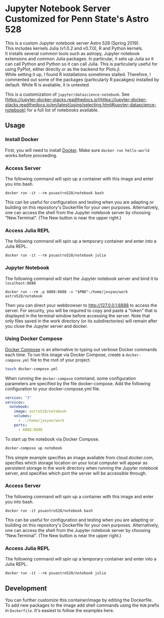 # Jupyter Notebook Server Customized for Penn State's Astro 528

This is a custom Jupyter notebook server Astro 528 (Spring 2019).  
This includes kernels Julia (v1.0.2 and v0.7.0), R and Python kernels.  
It installs several common tools such as astropy, Jupyter notebook extensions and common Julia packages.
In particular, it sets up Julia so it can call Python and Python so it can call Julia.  This is particularly useful for using PyPlot, either directly or as the backend for Plots.jl.  
While setting it up, I found R installations sometimes stalled.  Therefore, I commented out some of the packages (particularly R pacakges) installed by default.  While R is avaliable, it is untested.

This is a customization of `jupyter/datascience-notebook`. See 
[https://jupyter-docker-stacks.readthedocs.io](https://jupyter-docker-stacks.readthedocs.io/en/latest/using/selecting.html#jupyter-datascience-notebook)
for a full list of notebooks available.

## Usage

### Install Docker
First, you will need to install [Docker](https://docs.docker.com/get-started/).  Make sure `docker run hello-world` works before proceeding.

### Access Server

The following command will spin up a container with this image and enter you into bash.

```
docker run -it --rm psuastro528/notebook bash
```

This can be useful for configuration and testing when you are adapting or building on this repository's Dockerfile for your own purposes.  Alternatively, one can access the shell from the Jupyter notebook server by choosing "New.Terminal".  (The New button is near the upper right.)

### Access Julia REPL

The following command will spin up a temporary container and enter into a Julia REPL.

```
docker run -it --rm psuastro528/notebook julia
```

### Jupyter Notebook

The following command will start the Jupyter notebook server and bind it to `localhost:8888`

```
docker run --rm -p 8888:8888 -v "$PWD":/home/jovyan/work astro528/notebook
```

Then you can direct your webbrowser to http://127.0.0.1:8888 to access the server.  For security, you will be required to copy and paste a "token" that is displayed in the terminal window before accessing the server.  Note that only files saved in the work directory (or its subdirectories) will remain after you close the Jupyter server and docker.  

### Using Docker Compose

[Docker Compose](https://docs.docker.com/compose/) is an alternative to typing out verbose Docker commands each time.  To run this image via Docker Compose, create a `docker-compose.yml` file to the root of your project.

```bash
touch docker-compose.yml
```

When running the `docker-compose` command, some configuration parameters are specified by the file docker-compose.  Add the following configuration to your docker-compose.yml file.

```yml
version: "3"
services:
  notebook:
    image: astro528/notebook
    volumes:
      - .:/home/jovyan/work
    ports:
      - 8888:8888
```

To start up the notebook via Docker Compose.

```bash
docker-compose up notebook
```

This simple example specifies an image avaliable from cloud.docker.com, specifies which storage location on your local computer will appear as persistent storage in the work directory when running the Jupyter notebook server, and specifies which port the server will be accessible through.  

### Access Server

The following command will spin up a container with this image and enter you into bash.

```
docker run -it psuastro528/notebook bash
```

This can be useful for configuration and testing when you are adapting or building on this repository's Dockerfile for your own purposes.  Alternatively, one can access the shell from the Jupyter notebook server by choosing "New.Terminal".  (The New button is near the upper right.)

### Access Julia REPL

The following command will spin up a temporary container and enter into a Julia REPL.

```
docker run -it --rm psuastro528/notebook julia
```

## Development

You can further customize this container/image by editing the Dockerfile.  
To add new packages to the image add shell commands using the `RUN` prefix in `Dockerfile`.
It's easiest to follow the examples here.

